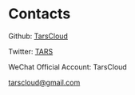 # Contacts

Github: [TarsCloud](www.github.com/tarscloud)

Twitter: [TARS](www.twitter.com/tarscloud)

WeChat Official Account: TarsCloud

tarscloud@gmail.com

